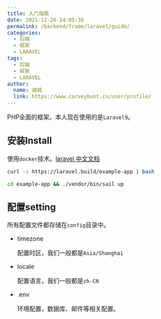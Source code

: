 ```yaml
---
title: 入门指南
date: 2021-12-26 14:05:38
permalink: /backend/frame/laravel/guide/
categories: 
  - 后端
  - 框架
  - LARAVEL
tags: 
  - 后端
  - 框架
  - LARAVEL
author: 
  name: 诚城
  link: https://www.carveybunt.cn/user/profile/
---
```

 PHP全面的框架。本人现在使用的是`Laravel9`。
 <!-- more -->
 ## 安装Install
 使用`docker`技术。[laravel 中文文档](https://learnku.com/docs/laravel/9.x/installation/12200)

```bash
curl -s https://laravel.build/example-app | bash

cd example-app && ./vendor/bin/sail up
```

## 配置setting
所有配置文件都存储在`config`目录中。
* timezone 
  
    配置时区，我们一般都是`Asia/Shanghai`

* locale

    配置语言，我们一般都是`zh-CN`

* .env

    环境配置，数据库、邮件等相关配置。
